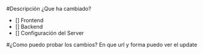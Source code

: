 #Descripción
¿Que ha cambiado?

- [] Frontend
- [] Backend
- [] Configuración del Server

#¿Como puedo probar los cambios?
En que url y forma puedo ver el update
